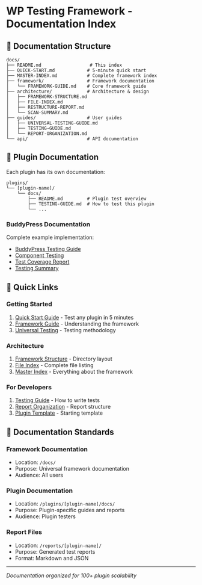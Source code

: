 # WP Testing Framework - Documentation Index

## 📁 Documentation Structure

```
docs/
├── README.md                  # This index
├── QUICK-START.md            # 5-minute quick start
├── MASTER-INDEX.md           # Complete framework index
├── framework/                # Framework documentation
│   └── FRAMEWORK-GUIDE.md    # Core framework guide
├── architecture/             # Architecture & design
│   ├── FRAMEWORK-STRUCTURE.md
│   ├── FILE-INDEX.md
│   ├── RESTRUCTURE-REPORT.md
│   └── SCAN-SUMMARY.md
├── guides/                   # User guides
│   ├── UNIVERSAL-TESTING-GUIDE.md
│   ├── TESTING-GUIDE.md
│   └── REPORT-ORGANIZATION.md
└── api/                      # API documentation
```

## 🔌 Plugin Documentation

Each plugin has its own documentation:

```
plugins/
└── [plugin-name]/
    └── docs/
        ├── README.md         # Plugin test overview
        ├── TESTING-GUIDE.md  # How to test this plugin
        └── ...
```

### BuddyPress Documentation

Complete example implementation:

- [BuddyPress Testing Guide](/plugins/buddypress/docs/TESTING-GUIDE.md)
- [Component Testing](/plugins/buddypress/docs/COMPONENT-TESTING.md)
- [Test Coverage Report](/plugins/buddypress/docs/TEST-COVERAGE.md)
- [Testing Summary](/plugins/buddypress/docs/TESTING-SUMMARY.md)

## 📖 Quick Links

### Getting Started
1. [Quick Start Guide](QUICK-START.md) - Test any plugin in 5 minutes
2. [Framework Guide](framework/FRAMEWORK-GUIDE.md) - Understanding the framework
3. [Universal Testing](guides/UNIVERSAL-TESTING-GUIDE.md) - Testing methodology

### Architecture
1. [Framework Structure](architecture/FRAMEWORK-STRUCTURE.md) - Directory layout
2. [File Index](architecture/FILE-INDEX.md) - Complete file listing
3. [Master Index](MASTER-INDEX.md) - Everything about the framework

### For Developers
1. [Testing Guide](guides/TESTING-GUIDE.md) - How to write tests
2. [Report Organization](guides/REPORT-ORGANIZATION.md) - Report structure
3. [Plugin Template](/templates/plugin-skeleton/docs/README.md) - Starting template

## 🎯 Documentation Standards

### Framework Documentation
- Location: `/docs/`
- Purpose: Universal framework documentation
- Audience: All users

### Plugin Documentation
- Location: `/plugins/[plugin-name]/docs/`
- Purpose: Plugin-specific guides and reports
- Audience: Plugin testers

### Report Files
- Location: `/reports/[plugin-name]/`
- Purpose: Generated test reports
- Format: Markdown and JSON

---

*Documentation organized for 100+ plugin scalability*
